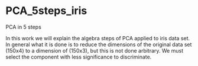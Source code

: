 # PCA_5steps_iris
PCA in 5 steps

In this work we will explain the algebra steps of PCA applied to iris data set. In general what it is done is to reduce the dimensions of the original data set (150x4) to a dimension of (150x3), but this is not done arbitrary. We must select the component with less significance to discriminate. 
